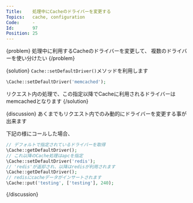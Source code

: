 ```yaml
---
Title:    処理中にCacheのドライバーを変更する
Topics:   cache, configuration
Code:     -
Id:       97
Position: 25
---
```


{problem}
処理中に利用するCacheのドライバーを変更して、
複数のドライバーを使い分けたい
{/problem}

{solution}
`Cache::setDefaultDriver()`メソッドを利用します

```php
\Cache::setDefaultDriver('memcached');
```

リクエスト内の処理で、この指定以降でCacheに利用されるドライバーは
memcachedとなります
{/solution}

{discussion}
あくまでもリクエスト内でのみ動的にドライバーを変更する事が出来ます

下記の様にコールした場合、

```php
// デフォルトで指定されているドライバーを取得
\Cache::getDefaultDriver();
// これ以降のCache処理はapcを指定
\Cache::setDefaultDriver('redis');
// 'redis'が返却され、以降はredisが利用されます
\Cache::getDefaultDriver();
// redisにcacheデータがインサートされます
\Cache::put('testing', ['testing'], 240);
```

{/discussion}
